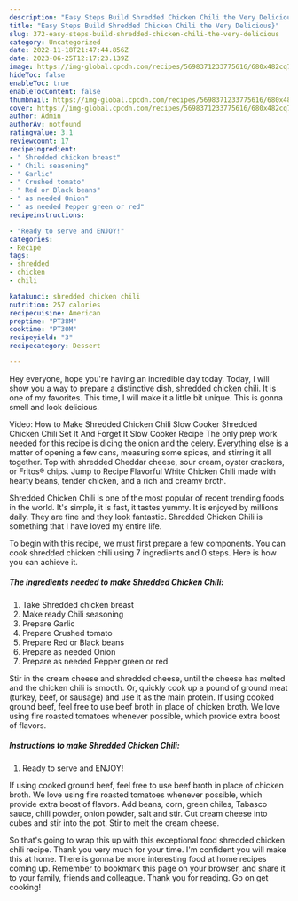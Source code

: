 ```yaml
---
description: "Easy Steps Build Shredded Chicken Chili the Very Delicious}"
title: "Easy Steps Build Shredded Chicken Chili the Very Delicious}"
slug: 372-easy-steps-build-shredded-chicken-chili-the-very-delicious
category: Uncategorized
date: 2022-11-18T21:47:44.856Z
date: 2023-06-25T12:17:23.139Z
image: https://img-global.cpcdn.com/recipes/5698371233775616/680x482cq70/shredded-chicken-chili-recipe-main-photo.jpg
hideToc: false
enableToc: true
enableTocContent: false
thumbnail: https://img-global.cpcdn.com/recipes/5698371233775616/680x482cq70/shredded-chicken-chili-recipe-main-photo.jpg
cover: https://img-global.cpcdn.com/recipes/5698371233775616/680x482cq70/shredded-chicken-chili-recipe-main-photo.jpg
author: Admin
authorAv: notfound
ratingvalue: 3.1
reviewcount: 17
recipeingredient:
- " Shredded chicken breast"
- " Chili seasoning"
- " Garlic"
- " Crushed tomato"
- " Red or Black beans"
- " as needed Onion"
- " as needed Pepper green or red"
recipeinstructions:

- "Ready to serve and ENJOY!"
categories:
- Recipe
tags:
- shredded
- chicken
- chili

katakunci: shredded chicken chili 
nutrition: 257 calories
recipecuisine: American
preptime: "PT38M"
cooktime: "PT30M"
recipeyield: "3"
recipecategory: Dessert

---
```



Hey everyone, hope you're having an incredible day today. Today, I will show you a way to prepare a distinctive dish, shredded chicken chili. It is one of my favorites. This time, I will make it a little bit unique. This is gonna smell and look delicious.

Video: How to Make Shredded Chicken Chili Slow Cooker Shredded Chicken Chili Set It And Forget It Slow Cooker Recipe The only prep work needed for this recipe is dicing the onion and the celery. Everything else is a matter of opening a few cans, measuring some spices, and stirring it all together. Top with shredded Cheddar cheese, sour cream, oyster crackers, or Fritos® chips. Jump to Recipe Flavorful White Chicken Chili made with hearty beans, tender chicken, and a rich and creamy broth.

Shredded Chicken Chili is one of the most popular of recent trending foods in the world. It's simple, it is fast, it tastes yummy. It is enjoyed by millions daily. They are fine and they look fantastic. Shredded Chicken Chili is something that I have loved my entire life.


To begin with this recipe, we must first prepare a few components. You can cook shredded chicken chili using 7 ingredients and 0 steps. Here is how you can achieve it.

<!--inarticleads1-->

##### The ingredients needed to make Shredded Chicken Chili:

1. Take  Shredded chicken breast
1. Make ready  Chili seasoning
1. Prepare  Garlic
1. Prepare  Crushed tomato
1. Prepare  Red or Black beans
1. Prepare  as needed Onion
1. Prepare  as needed Pepper green or red


Stir in the cream cheese and shredded cheese, until the cheese has melted and the chicken chili is smooth. Or, quickly cook up a pound of ground meat (turkey, beef, or sausage) and use it as the main protein. If using cooked ground beef, feel free to use beef broth in place of chicken broth. We love using fire roasted tomatoes whenever possible, which provide extra boost of flavors. 

<!--inarticleads2-->

##### Instructions to make Shredded Chicken Chili:


1. Ready to serve and ENJOY!

If using cooked ground beef, feel free to use beef broth in place of chicken broth. We love using fire roasted tomatoes whenever possible, which provide extra boost of flavors. Add beans, corn, green chiles, Tabasco sauce, chili powder, onion powder, salt and stir. Cut cream cheese into cubes and stir into the pot. Stir to melt the cream cheese. 

So that's going to wrap this up with this exceptional food shredded chicken chili recipe. Thank you very much for your time. I'm confident you will make this at home. There is gonna be more interesting food at home recipes coming up. Remember to bookmark this page on your browser, and share it to your family, friends and colleague. Thank you for reading. Go on get cooking!
